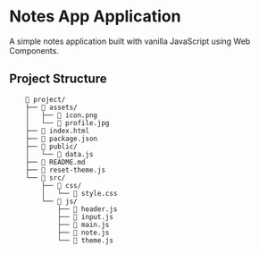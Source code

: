 # Notes App Application

A simple notes application built with vanilla JavaScript using Web Components.

## Project Structure

        📁 project/
        ├── 📁 assets/
        │   ├── 📄 icon.png
        │   └── 📄 profile.jpg
        ├── 📄 index.html
        ├── 📄 package.json
        ├── 📁 public/
        │   └── 📄 data.js
        ├── 📄 README.md
        ├── 📄 reset-theme.js
        └── 📁 src/
            ├── 📁 css/
            │   └── 📄 style.css
            └── 📁 js/
                ├── 📄 header.js
                ├── 📄 input.js
                ├── 📄 main.js
                ├── 📄 note.js
                └── 📄 theme.js
